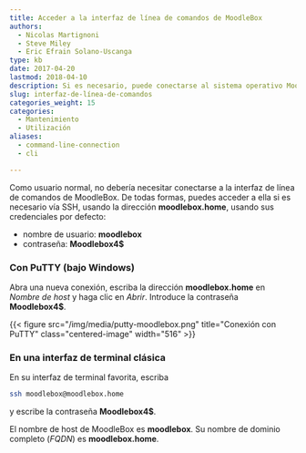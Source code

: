 ```yaml
---
title: Acceder a la interfaz de línea de comandos de MoodleBox
authors:
  - Nicolas Martignoni
  - Steve Miley
  - Eric Efrain Solano-Uscanga
type: kb
date: 2017-04-20
lastmod: 2018-04-10
description: Si es necesario, puede conectarse al sistema operativo MoodleBox a través de SSH
slug: interfaz-de-línea-de-comandos
categories_weight: 15
categories:
  - Mantenimiento
  - Utilización
aliases:
  - command-line-connection
  - cli

---
```

Como usuario normal, no debería necesitar conectarse a la interfaz de línea de comandos de MoodleBox. De todas formas, puedes acceder a ella si es necesario vía SSH, usando la dirección __moodlebox.home__, usando sus credenciales por defecto:

  * nombre de usuario: __moodlebox__
  * contraseña: __Moodlebox4$__

### Con PuTTY (bajo Windows)

Abra una nueva conexión, escriba la dirección __moodlebox.home__ en _Nombre de host_ y haga clic en _Abrir_. Introduce la contraseña __Moodlebox4$__.

{{< figure src="/img/media/putty-moodlebox.png" title="Conexión con PuTTY" class="centered-image" width="516" >}}

### En una interfaz de terminal clásica

En su interfaz de terminal favorita, escriba

```bash
ssh moodlebox@moodlebox.home
```

y escribe la contraseña __Moodlebox4$__.

El nombre de host de MoodleBox es __moodlebox__. Su nombre de dominio completo (_FQDN_) es __moodlebox.home__.
